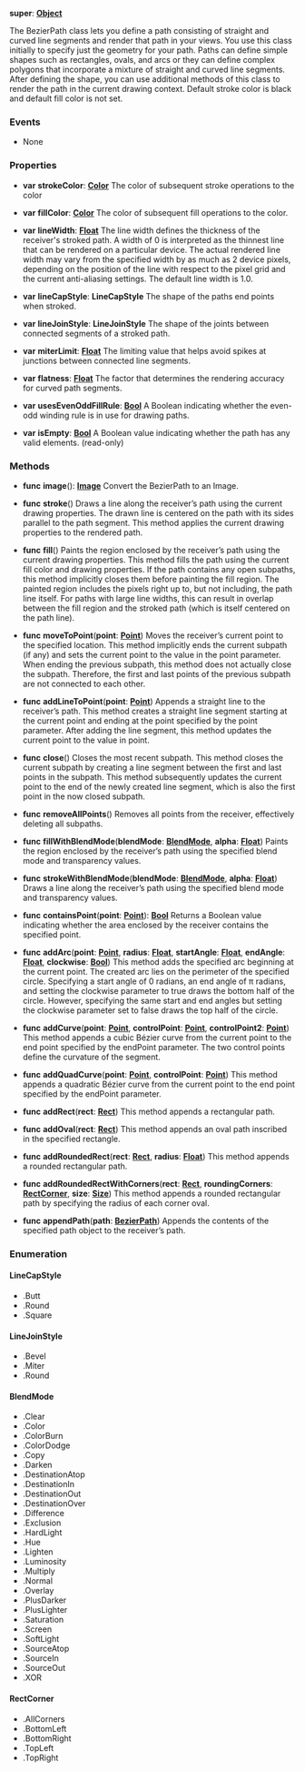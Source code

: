 **super**: **[Object](Object.md)**

The BezierPath class lets you define a path consisting of straight and curved line segments and render that path in your views. You use this class initially to specify just the geometry for your path. Paths can define simple shapes such as rectangles, ovals, and arcs or they can define complex polygons that incorporate a mixture of straight and curved line segments. After defining the shape, you can use additional methods of this class to render the path in the current drawing context. Default stroke color is black and default fill color is not set.

### Events

* None

### Properties

* **var** **strokeColor**: **[Color](color.md)**
The color of subsequent stroke operations to the color

* **var** **fillColor**: **[Color](color.md)**
The color of subsequent fill operations to the color.

* **var** **lineWidth**: **[Float](../gravity/types.md)**
The line width defines the thickness of the receiver's stroked path. A width of 0 is interpreted as the thinnest line that can be rendered on a particular device. The actual rendered line width may vary from the specified width by as much as 2 device pixels, depending on the position of the line with respect to the pixel grid and the current anti-aliasing settings. The default line width is 1.0.

* **var** **lineCapStyle**: **LineCapStyle**
The shape of the paths end points when stroked.

* **var** **lineJoinStyle**: **LineJoinStyle**
The shape of the joints between connected segments of a stroked path.

* **var** **miterLimit**: **[Float](../gravity/types.md)**
The limiting value that helps avoid spikes at junctions between connected line segments.

* **var** **flatness**: **[Float](../gravity/types.md)**
The factor that determines the rendering accuracy for curved path segments.

* **var** **usesEvenOddFillRule**: **[Bool](../gravity/types.md)**
A Boolean indicating whether the even-odd winding rule is in use for drawing paths.

* **var** **isEmpty**: **[Bool](../gravity/types.md)**
A Boolean value indicating whether the path has any valid elements. \(read-only\)



### Methods

* **func** **image**(): <strong>[Image](image.md)</strong> 
Convert the BezierPath to an Image.

* **func** **stroke**()
Draws a line along the receiver’s path using the current drawing properties. The drawn line is centered on the path with its sides parallel to the path segment. This method applies the current drawing properties to the rendered path.

* **func** **fill**()
Paints the region enclosed by the receiver’s path using the current drawing properties. This method fills the path using the current fill color and drawing properties. If the path contains any open subpaths, this method implicitly closes them before painting the fill region. The painted region includes the pixels right up to, but not including, the path line itself. For paths with large line widths, this can result in overlap between the fill region and the stroked path (which is itself centered on the path line).

* **func** **moveToPoint**(**point**: **[Point](point.md)**)
Moves the receiver’s current point to the specified location. This method implicitly ends the current subpath (if any) and sets the current point to the value in the point parameter. When ending the previous subpath, this method does not actually close the subpath. Therefore, the first and last points of the previous subpath are not connected to each other.

* **func** **addLineToPoint**(**point**: **[Point](point.md)**)
Appends a straight line to the receiver’s path. This method creates a straight line segment starting at the current point and ending at the point specified by the point parameter. After adding the line segment, this method updates the current point to the value in point.

* **func** **close**()
Closes the most recent subpath. This method closes the current subpath by creating a line segment between the first and last points in the subpath. This method subsequently updates the current point to the end of the newly created line segment, which is also the first point in the now closed subpath.

* **func** **removeAllPoints**()
Removes all points from the receiver, effectively deleting all subpaths.

* **func** **fillWithBlendMode**(**blendMode**: **<a href="#_enum_BlendMode">BlendMode</a>**, **alpha**: **[Float](../gravity/types.md)**)
Paints the region enclosed by the receiver’s path using the specified blend mode and transparency values.

* **func** **strokeWithBlendMode**(**blendMode**: **<a href="#_enum_BlendMode">BlendMode</a>**, **alpha**: **[Float](../gravity/types.md)**)
Draws a line along the receiver’s path using the specified blend mode and transparency values.

* **func** **containsPoint**(**point**: **[Point](point.md)**): <strong>[Bool](../gravity/types.md)</strong> 
Returns a Boolean value indicating whether the area enclosed by the receiver contains the specified point.

* **func** **addArc**(**point**: **[Point](point.md)**, **radius**: **[Float](../gravity/types.md)**, **startAngle**: **[Float](../gravity/types.md)**, **endAngle**: **[Float](../gravity/types.md)**, **clockwise**: **[Bool](../gravity/types.md)**)
This method adds the specified arc beginning at the current point. The created arc lies on the perimeter of the specified circle. Specifying a start angle of 0 radians, an end angle of π radians, and setting the clockwise parameter to true draws the bottom half of the circle. However, specifying the same start and end angles but setting the clockwise parameter set to false draws the top half of the circle.

* **func** **addCurve**(**point**: **[Point](point.md)**, **controlPoint**: **[Point](point.md)**, **controlPoint2**: **[Point](point.md)**)
This method appends a cubic Bézier curve from the current point to the end point specified by the endPoint parameter. The two control points define the curvature of the segment.

* **func** **addQuadCurve**(**point**: **[Point](point.md)**, **controlPoint**: **[Point](point.md)**)
This method appends a quadratic Bézier curve from the current point to the end point specified by the endPoint parameter.

* **func** **addRect**(**rect**: **[Rect](rect.md)**)
This method appends a rectangular path.

* **func** **addOval**(**rect**: **[Rect](rect.md)**)
This method appends an oval path inscribed in the specified rectangle.

* **func** **addRoundedRect**(**rect**: **[Rect](rect.md)**, **radius**: **[Float](../gravity/types.md)**)
This method appends a rounded rectangular path.

* **func** **addRoundedRectWithCorners**(**rect**: **[Rect](rect.md)**, **roundingCorners**: **<a href="#_enum_RectCorner">RectCorner</a>**, **size**: **[Size](size.md)**)
This method appends a rounded rectangular path by specifying the radius of each corner oval.

* **func** **appendPath**(**path**: **[BezierPath](BezierPath.md)**)
Appends the contents of the specified path object to the receiver’s path.





### Enumeration

#### LineCapStyle
 * .Butt
 * .Round
 * .Square

#### LineJoinStyle
 * .Bevel
 * .Miter
 * .Round

#### BlendMode
 * .Clear
 * .Color
 * .ColorBurn
 * .ColorDodge
 * .Copy
 * .Darken
 * .DestinationAtop
 * .DestinationIn
 * .DestinationOut
 * .DestinationOver
 * .Difference
 * .Exclusion
 * .HardLight
 * .Hue
 * .Lighten
 * .Luminosity
 * .Multiply
 * .Normal
 * .Overlay
 * .PlusDarker
 * .PlusLighter
 * .Saturation
 * .Screen
 * .SoftLight
 * .SourceAtop
 * .SourceIn
 * .SourceOut
 * .XOR

#### RectCorner
 * .AllCorners
 * .BottomLeft
 * .BottomRight
 * .TopLeft
 * .TopRight




